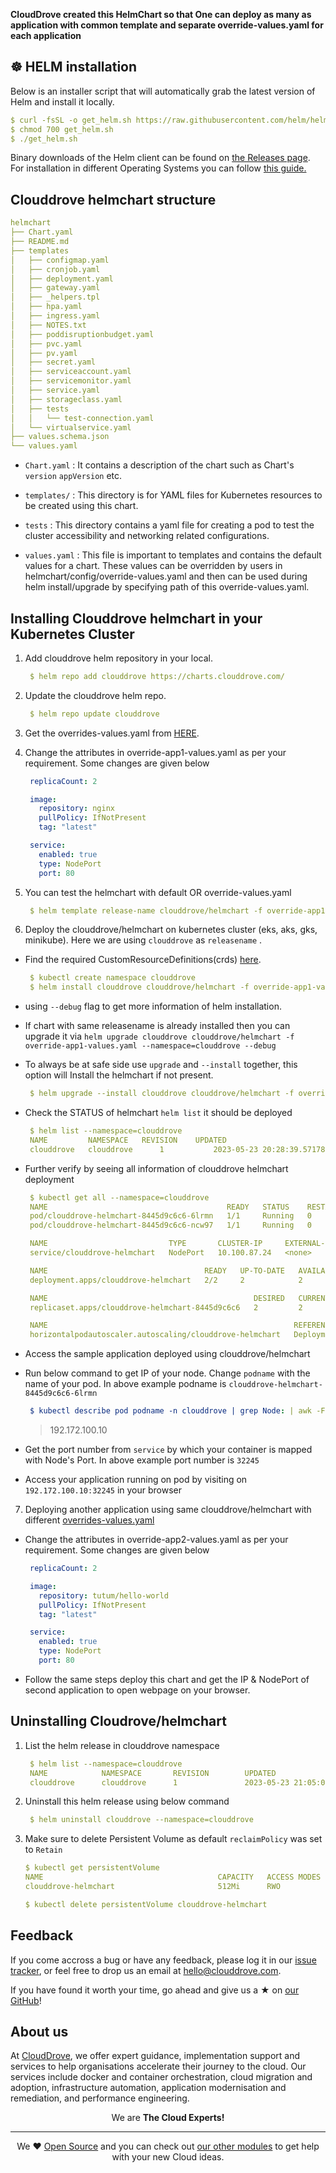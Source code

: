 **CloudDrove created this HelmChart so that One can deploy as many as application with common template and separate override-values.yaml for each application**



## ☸️ HELM installation
Below is an installer script that will automatically grab the latest version of Helm and install it locally.
  ```yaml
  $ curl -fsSL -o get_helm.sh https://raw.githubusercontent.com/helm/helm/main/scripts/get-helm-3
  $ chmod 700 get_helm.sh
  $ ./get_helm.sh
  ```
Binary downloads of the Helm client can be found on [the Releases page](https://github.com/helm/helm/releases/latest).
For installation in different Operating Systems you can follow [this guide.](https://helm.sh/docs/intro/install/)

## Clouddrove helmchart structure
```yaml
helmchart
├── Chart.yaml
├── README.md
├── templates
│   ├── configmap.yaml
│   ├── cronjob.yaml
│   ├── deployment.yaml
│   ├── gateway.yaml
│   ├── _helpers.tpl
│   ├── hpa.yaml
│   ├── ingress.yaml
│   ├── NOTES.txt
│   ├── poddisruptionbudget.yaml
│   ├── pvc.yaml
│   ├── pv.yaml
│   ├── secret.yaml
│   ├── serviceaccount.yaml
│   ├── servicemonitor.yaml
│   ├── service.yaml
│   ├── storageclass.yaml
│   ├── tests
│   │   └── test-connection.yaml
│   └── virtualservice.yaml
├── values.schema.json
└── values.yaml

```
- `Chart.yaml` : It contains a description of the chart such as Chart's `version` `appVersion` etc.
- `templates/` : This directory is for YAML files for Kubernetes resources to be created using this chart.
- `tests` : This directory contains a yaml file for creating a pod to test the cluster accessibility and networking related configurations.

- `values.yaml` : This file is important to templates and contains the default values for a chart. These values can be overridden by users in helmchart/config/override-values.yaml and then can be used during helm install/upgrade by specifying path of this override-values.yaml.

## Installing Clouddrove helmchart in your Kubernetes Cluster
   1. Add clouddrove helm repository in your local. 
      ```yaml
       $ helm repo add clouddrove https://charts.clouddrove.com/ 
      ```
   2. Update the clouddrove helm repo. 
      ```yaml
       $ helm repo update clouddrove
      ```
   3. Get the overrides-values.yaml from [HERE](https://github.com/clouddrove/helmchart/tree/master/tests).


   4. Change the attributes in override-app1-values.yaml as per your requirement. Some changes are given below
      ```yaml
       replicaCount: 2

       image:
         repository: nginx
         pullPolicy: IfNotPresent
         tag: "latest"

       service: 
         enabled: true
         type: NodePort 
         port: 80   
      ```

   5. You can test the helmchart with default OR override-values.yaml
      ```yaml
       $ helm template release-name clouddrove/helmchart -f override-app1-values.yaml --debug
      ```

   6. Deploy the clouddrove/helmchart on kubernetes cluster (eks, aks, gks, minikube). Here we are using `clouddrove` as `releasename` .
   - Find the required CustomResourceDefinitions(crds) [here](https://github.com/clouddrove/helmchart/tree/master/crds).
      ```yaml
       $ kubectl create namespace clouddrove
       $ helm install clouddrove clouddrove/helmchart -f override-app1-values.yaml --namespace=clouddrove --debug
      ``` 
   - using `--debug` flag to get more information of helm installation.
   - If chart with same releasename is already installed then you can upgrade it via `helm upgrade clouddrove clouddrove/helmchart -f override-app1-values.yaml --namespace=clouddrove --debug`
   - To always be at safe side use `upgrade` and `--install` together, this option will Install the helmchart if not present.
     ```yaml
      $ helm upgrade --install clouddrove clouddrove/helmchart -f override-app1-values.yaml --namespace=clouddrove --debug
     ```
   - Check the STATUS of helmchart `helm list` it should be deployed
      ```yaml
       $ helm list --namespace=clouddrove                
       NAME      	NAMESPACE	REVISION	UPDATED                                	STATUS  	CHART          	APP VERSION
       clouddrove	clouddrove  	1       	2023-05-23 20:28:39.571788019 +0530 IST	deployed	helmchart-0.0.6	0.0.6  
      ```
   - Further verify by seeing all information of clouddrove helmchart deployment
      ```yaml
       $ kubectl get all --namespace=clouddrove
       NAME                                        READY   STATUS    RESTARTS   AGE
       pod/clouddrove-helmchart-8445d9c6c6-6lrmn   1/1     Running   0          19s
       pod/clouddrove-helmchart-8445d9c6c6-ncw97   1/1     Running   0          19s

       NAME                           TYPE       CLUSTER-IP     EXTERNAL-IP   PORT(S)        AGE
       service/clouddrove-helmchart   NodePort   10.100.87.24   <none>        80:32245/TCP   19s

       NAME                                   READY   UP-TO-DATE   AVAILABLE   AGE
       deployment.apps/clouddrove-helmchart   2/2     2            2           19s

       NAME                                              DESIRED   CURRENT   READY   AGE
       replicaset.apps/clouddrove-helmchart-8445d9c6c6   2         2         2       19s

       NAME                                                       REFERENCE                         TARGETS         MINPODS   MAXPODS   REPLICAS   AGE
       horizontalpodautoscaler.autoscaling/clouddrove-helmchart   Deployment/clouddrove-helmchart   <unknown>/80%   1         100       1          19s
      ```

   - Access the sample application deployed using clouddrove/helmchart 
   - Run below command to get IP of your node. Change `podname` with the name of your pod. In above example podname is `clouddrove-helmchart-8445d9c6c6-6lrmn`
     ```yaml
      $ kubectl describe pod podname -n clouddrove | grep Node: | awk -F / '{print $2}'
     ```
     > 192.172.100.10

   - Get the port number from `service` by which your container is mapped with Node's Port. In above example port number is `32245`
   - Access your application running on pod by visiting on `192.172.100.10:32245` in your browser


   7. Deploying another application using same clouddrove/helmchart with different [overrides-values.yaml](https://github.com/clouddrove/helmchart/tree/master/tests)
   - Change the attributes in override-app2-values.yaml as per your requirement. Some changes are given below
     ```yaml
      replicaCount: 2

      image:
        repository: tutum/hello-world
        pullPolicy: IfNotPresent
        tag: "latest"

      service: 
        enabled: true
        type: NodePort 
        port: 80   

     ```
   - Follow the same steps deploy this chart and get the IP & NodePort of second application to open webpage on your browser.


## Uninstalling Cloudrove/helmchart
   1. List the helm release in clouddrove namespace
      ```yaml
       $ helm list --namespace=clouddrove                                                                                  
       NAME            NAMESPACE       REVISION        UPDATED                                 STATUS          CHART           APP VERSION
       clouddrove      clouddrove      1               2023-05-23 21:05:03.061111663 +0530 IST deployed        helmchart-0.0.6 0.0.6      
      ```

   2. Uninstall this helm release using below command
      ```yaml
       $ helm uninstall clouddrove --namespace=clouddrove
      ```

   3. Make sure to delete Persistent Volume as default `reclaimPolicy` was set to `Retain`
       ```yaml
       $ kubectl get persistentVolume            
       NAME                                       CAPACITY   ACCESS MODES   RECLAIM POLICY   STATUS     CLAIM                             STORAGECLASS           REASON   AGE
       clouddrove-helmchart                       512Mi      RWO            Retain           Bound      clouddrove/clouddrove-helmchart   clouddrove-helmchart            114s

       $ kubectl delete persistentVolume clouddrove-helmchart
      ```

## Feedback 
If you come accross a bug or have any feedback, please log it in our [issue tracker](https://github.com/clouddrove/helmchart/issues), or feel free to drop us an email at [hello@clouddrove.com](mailto:hello@clouddrove.com).

If you have found it worth your time, go ahead and give us a ★ on [our GitHub](https://github.com/clouddrove/helmchart)!

## About us

At [CloudDrove][website], we offer expert guidance, implementation support and services to help organisations accelerate their journey to the cloud. Our services include docker and container orchestration, cloud migration and adoption, infrastructure automation, application modernisation and remediation, and performance engineering.

<p align="center">We are <b> The Cloud Experts!</b></p>
<hr />
<p align="center">We ❤️  <a href="https://github.com/clouddrove">Open Source</a> and you can check out <a href="https://github.com/clouddrove">our other modules</a> to get help with your new Cloud ideas.</p>

  [website]: https://clouddrove.com
  [github]: https://github.com/clouddrove
  [linkedin]: https://cpco.io/linkedin
  [twitter]: https://twitter.com/clouddrove/
  [email]: https://clouddrove.com/contact-us.html
  [terraform_modules]: https://github.com/clouddrove?utf8=%E2%9C%93&q=terraform-&type=&language=
